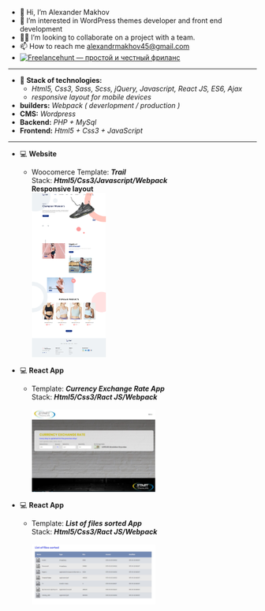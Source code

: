 <!-- - 🌱 I’m currently learning now i'm deepening my skills in vue js -->
- 👋 Hi, I’m Alexander Makhov
- 👀 I’m interested in WordPress themes developer and front end development
- 👨‍💻 I’m looking to collaborate on a project with a team.
- 📫 How to reach me alexandrmakhov45@gmail.com
- <a href="https://freelancehunt.com/freelancer/Alex_ScDev.html?from=shield&r=oDowA" target="_blank"><img src="https://freelancehunt.com/shields/display/id/1227534/type/rating?style=flat&amp;lang=ru" alt="Freelancehunt — простой и честный фриланс"></a>
----------------------------------------------------------------------------
- :mechanical_arm: **Stack of technologies:** 
  - _Html5, Css3, Sass, Scss, jQuery, Javascript, React JS, ES6, Ajax_
  - _responsive layout for mobile devices_
- **builders:** _Webpack ( deverlopment / production )_
- **CMS:** _Wordpress_
- **Backend:** _PHP + MySql_
- **Frontend:** _Html5 + Css3 + JavaScript_

________________________________________________________________________________________________

- :computer: **Website** 
  - Woocomerce Template: <i>**Trail**</i><br>
      Stack: <i>**Html5/Css3/Javascript/Webpack**</i><br>
      **Responsive layout**<br>
      [<img src="https://github.com/Alexander-Makhov/trail/blob/main/images/trail-home.jpg" alt="trail" width="150">](https://alexander-makhov.github.io/trail/)
      
- :computer: **React App** 
  - Template: <i>**Currency Exchange Rate App**</i><br>
      Stack: <i>**Html5/Css3/Ract JS/Webpack**</i><br>      
      [<img src="https://github.com/Alexander-Makhov/currency-convertor-app.static/blob/main/images/thunbnails.jpg" alt="Currency Exchange Rate App" width="250">](https://alexander-makhov.github.io/currency-convertor-app.static/)
      
- :computer: **React App** 
  - Template: <i>**List of files sorted App**</i><br>
      Stack: <i>**Html5/Css3/Ract JS/Webpack**</i><br>      
      [<img src="https://github.com/Alexander-Makhov/list-of-files-sorted.static/blob/main/assets/images/thumbnails.jpg" alt="List of files sorted App" width="250">](https://alexander-makhov.github.io/list-of-files-sorted.static/)
      
<!---
Alexander-Makhov/Alexander-Makhov is a ✨ special ✨ repository because its `README.md` (this file) appears on your GitHub profile.
You can click the Preview link to take a look at your changes.
--->
